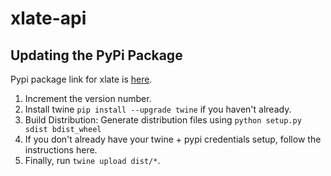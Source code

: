 # xlate-api

## Updating the PyPi Package
Pypi package link for xlate is [here](https://pypi.org/project/xlate/).

1. Increment the version number.
2. Install twine `pip install --upgrade twine` if you haven't already.
3. Build Distribution: Generate distribution files using `python setup.py sdist bdist_wheel`
4. If you don't already have your twine + pypi credentials setup, follow the instructions here.
5. Finally, run `twine upload dist/*`.
